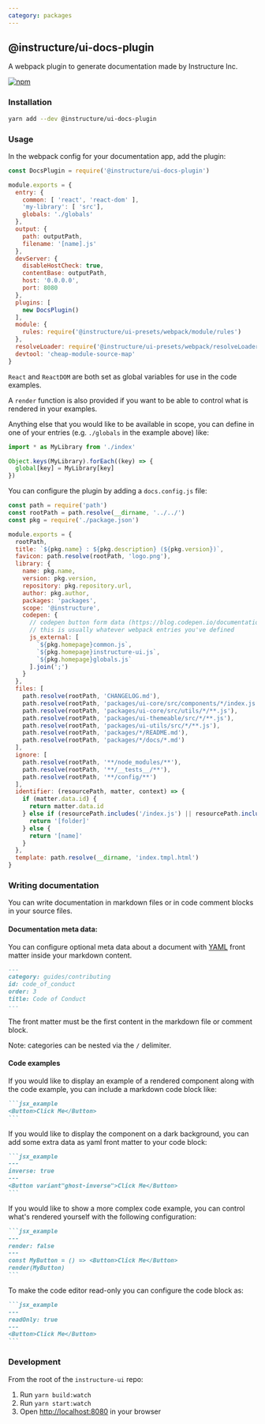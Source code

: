 ```yaml
---
category: packages
---
```


## @instructure/ui-docs-plugin

A webpack plugin to generate documentation made by Instructure Inc.

[npm]: https://img.shields.io/npm/v/@instructure/ui-docs-plugin.svg
[npm-url]: https://npmjs.com/package/@instructure/ui-docs-plugin

[![npm][npm]][npm-url]

### Installation

```sh
yarn add --dev @instructure/ui-docs-plugin
```

### Usage

In the webpack config for your documentation app, add the plugin:

```js
const DocsPlugin = require('@instructure/ui-docs-plugin')

module.exports = {
  entry: {
    common: [ 'react', 'react-dom' ],
    'my-library': [ 'src'],
    globals: './globals'
  },
  output: {
    path: outputPath,
    filename: '[name].js'
  },
  devServer: {
    disableHostCheck: true,
    contentBase: outputPath,
    host: '0.0.0.0',
    port: 8080
  },
  plugins: [
    new DocsPlugin()
  ],
  module: {
    rules: require('@instructure/ui-presets/webpack/module/rules')
  },
  resolveLoader: require('@instructure/ui-presets/webpack/resolveLoader'),
  devtool: 'cheap-module-source-map'
}
```

`React` and `ReactDOM` are both set as global variables for use in the code examples.

A `render` function is also provided if you want to be able to control what is rendered in your examples.

Anything else that you would like to be available in scope, you can define
in one of your entries (e.g. `./globals` in the example above) like:

```js
import * as MyLibrary from './index'

Object.keys(MyLibrary).forEach((key) => {
  global[key] = MyLibrary[key]
})
```

You can configure the plugin by adding a `docs.config.js` file:

```js
const path = require('path')
const rootPath = path.resolve(__dirname, '../../')
const pkg = require('./package.json')

module.exports = {
  rootPath,
  title: `${pkg.name} : ${pkg.description} (${pkg.version})`,
  favicon: path.resolve(rootPath, 'logo.png'),
  library: {
    name: pkg.name,
    version: pkg.version,
    repository: pkg.repository.url,
    author: pkg.author,
    packages: 'packages',
    scope: '@instructure',
    codepen: {
      // codepen button form data (https://blog.codepen.io/documentation/api/prefill/)
      // this is usually whatever webpack entries you've defined
      js_external: [
        `${pkg.homepage}common.js`,
        `${pkg.homepage}instructure-ui.js`,
        `${pkg.homepage}globals.js`
      ].join(';')
    }
  },
  files: [
    path.resolve(rootPath, 'CHANGELOG.md'),
    path.resolve(rootPath, 'packages/ui-core/src/components/*/index.js'),
    path.resolve(rootPath, 'packages/ui-core/src/utils/*/**.js'),
    path.resolve(rootPath, 'packages/ui-themeable/src/*/**.js'),
    path.resolve(rootPath, 'packages/ui-utils/src/*/**.js'),
    path.resolve(rootPath, 'packages/*/README.md'),
    path.resolve(rootPath, 'packages/*/docs/*.md')
  ],
  ignore: [
    path.resolve(rootPath, '**/node_modules/**'),
    path.resolve(rootPath, '**/__tests__/**'),
    path.resolve(rootPath, '**/config/**')
  ],
  identifier: (resourcePath, matter, context) => {
    if (matter.data.id) {
      return matter.data.id
    } else if (resourcePath.includes('/index.js') || resourcePath.includes('README.md')) {
      return '[folder]'
    } else {
      return '[name]'
    }
  },
  template: path.resolve(__dirname, 'index.tmpl.html')
}
```

### Writing documentation

You can write documentation in markdown files or in code comment blocks in your source files.

#### Documentation meta data:

You can configure optional meta data about a document with [YAML](http://yaml.org/) front matter inside your markdown content.

````md
---
category: guides/contributing
id: code_of_conduct
order: 3
title: Code of Conduct
---
````

The front matter must be the first content in the markdown file or comment block.

Note: categories can be nested via the `/` delimiter.

#### Code examples

If you would like to display an example of a rendered component along with the code example, you can include a
markdown code block like:

````md
```jsx_example
<Button>Click Me</Button>
```
````

If you would like to display the component on a dark background, you can add some extra data as
yaml front matter to your code block:

````md
```jsx_example
---
inverse: true
---
<Button variant"ghost-inverse">Click Me</Button>
```
````

If you would like to show a more complex code example, you can control what's rendered yourself with the following
configuration:

````md
```jsx_example
---
render: false
---
const MyButton = () => <Button>Click Me</Button>
render(MyButton)
```
````

To make the code editor read-only you can configure the code block as:

````md
```jsx_example
---
readOnly: true
---
<Button>Click Me</Button>
```
````

### Development

From the root of the `instructure-ui` repo:

1. Run `yarn build:watch`
1. Run `yarn start:watch`
1. Open [http://localhost:8080](http://localhost:8080) in your browser
